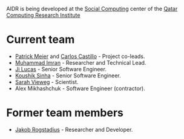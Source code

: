 AIDR is being developed at the [Social Computing](http://www.qcri.qa/our-research/social-computing) center of the [Qatar Computing Research Institute](http://www.qcri.qa/)

# Current team

* [Patrick Meier](http://irevolution.net/) and [Carlos Castillo](http://www.chato.cl/research/) - Project co-leads.
* [Muhammad Imran](http://mimran.me/) - Researcher and Technical Lead.
* [Ji Lucas](http://www.linkedin.com/in/jilucas) - Senior Software Engineer.
* [Koushik Sinha](http://www.linkedin.com/pub/koushik-sinha/6/676/609) - Senior Software Engineer.
* [Sarah Vieweg](http://sarahvieweg.com/) - Scientist.
* Alex Mikhashchuk - Software Engineer (contractor).

# Former team members

* [Jakob Rogstadius](http://hci.uma.pt/%7Ejakob/) - Researcher and Developer.
